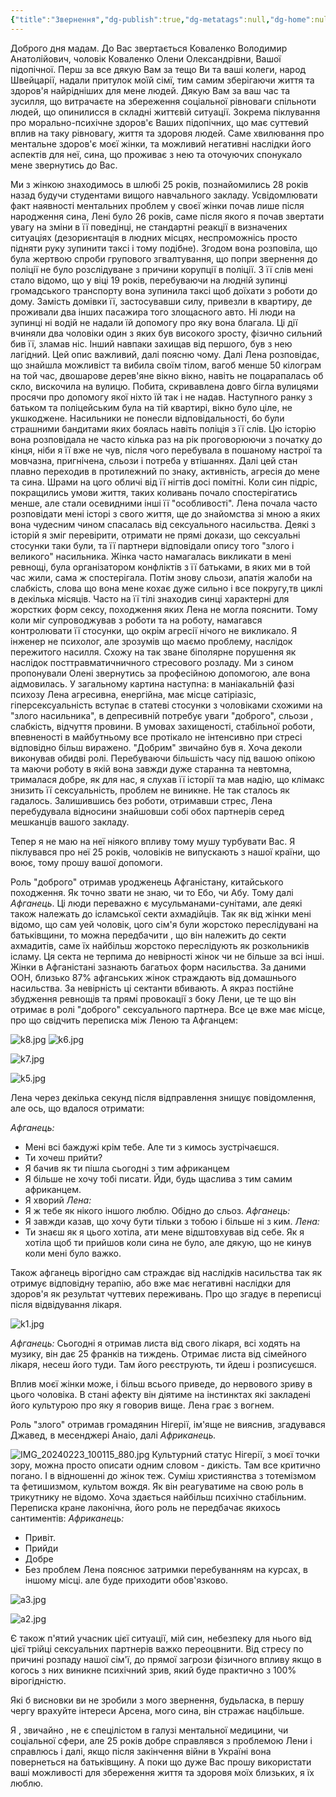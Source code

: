 ```yaml
---
{"title":"Звернення","dg-publish":true,"dg-metatags":null,"dg-home":null,"permalink":"/lena/zvernennya/","dgPassFrontmatter":true,"noteIcon":""}
---
```




Доброго дня мадам.
До Вас звертається Коваленко Володимир Анатолійович, чоловік Коваленко Олени Олександрівни, Вашої підопічної. Перш за все дякую Вам за тещо Ви та ваші колеги, народ Швейцарії, надали притулок моїй сімї, тим самим зберігаючи життя та здоров'я найрідніших для мене людей. Дякую Вам за ваш час та зусилля, що витрачаєте на збереження соціальної рівноваги спільноти людей, що опинилисся в складні життєвій ситуації. Зокрема піклування про морально-психічне здоров'є Ваших підопічних, що має суттевий вплив на таку рівновагу, життя та здоровя людей. Саме хвилювання про ментальне здоров'є моєї жінки, та можливий негативні наслідки його аспектів для неї, сина, що проживає з нею та оточуючих спонукало мене звернутись до Вас. 

Ми з жінкою знаходимось в шлюбі 25 років, познайомились 28 років назад будучи студентами вищого навчального закладу. Усвідомлювати факт наявності ментальних проблем у своєї жінки почав лише після народження сина, Лені було 26 років, саме після якого я почав звертати увагу на зміни в її поведінці, не стандартні реакції в визначених ситуаціях (дезориєнтація в людних місцях, неспроможнісь просто підняти руку зупинити таксі і тому подібне). Згодом вона розповіла, що була жертвою спроби групового згвалтування, що попри звернення до поліції не було розслідуване з причини корупції в поліції. З її слів мені стало відомо, що у віці 19 років, перебуваючи на людній зупинці громадського транспорту вона зупинила таксі щоб доїхати з роботи до дому. Замість домівки її, застосувавши силу, привезли в квартиру, де проживали два інших пасажира того злощасного авто. Ні люди на зупинці ні водій не надали їй допомогу про яку вона благала. Ці дії вчиняли два чоловіки один з яких був високого зросту, фізично сильний бив її, зламав ніс. Інший навпаки захищав від першого, був з нею лагідний. Цей опис важливий, далі поясню чому. Далі Лена розповідає, що знайшла можливіст та вибила своїм тілом, вагоб менше 50 кілограм на той час, двошарове дерев'яне вікно  вікно, навіть не поцарапалась об скло, вискочила на вулицю. Побита, скривавлена довго бігла вулицями просячи про допомогу якої ніхто їй так і не надав. Наступного ранку з батьком та поліцейським була на тій квартирі, вікно було ціле, не укшкоджене. Насильники не понесли відповідальності, бо були страшними бандитами яких боялась навіть поліція з її слів.
Цю історію вона розповідала не часто кілька раз на рік проговорюючи з початку до кінця, ніби я її вже не чув, після чого перебувала в пошаному настрої та мовчазна, пригнічена, сльози і потреба у втішаннях. Далі цей стан плавно переходив в протилежний по знаку, активність, агресія до мене та сина. Шрами на цого обличі від її нігтів досі помітні.  Коли син підріс, покращились умови життя, таких коливань почало спостерігатись менше, але стали осевидними інші її "особливості". Лена почала часто розповідати мені історі з свого життя, ще до знайомства зі мною а яких вона чудесним чином спасалась від сексуального насильства. Деякі з історій я зміг перевірити, отримати не прямі докази, що сексуальні стосунки таки були, та її партнери відповідали опису того "злого і великого" насильника. Жінка часто намагалась викликати в мені ревнощі, була організатором  конфліктів з її батьками, в яких ми в той час жили, сама ж спостерігала. Потім знову сльози, апатія жалоби на слабкість, слова що вона мене кохає дуже сильно і все покругу,тв циклі в декілька місяців. Часто на її тілі знаходив синці характерні для жорстких форм сексу, походження яких Лена не могла пояснити. Тому коли міг супроводжував з роботи та на роботу, намагався контролювати її стосунки, що окрім агресії нічого не викликало. 
Я інженер не психолог, але зрозумів що маємо проблему, наслідок пережитого насилля. Схожу на так зване біполярне порушення як наслідок посттравматичничного стресового розладу. Ми з сином пропонували Олені звернутись за професійною допомогою, але вона аідмовилась.
У загальному картина наступна: в маніакальній фазі психозу Лена агресивна, енергійна, має місце сатіріазіс, гіперсексуальність вступає в статеві стосунки з чоловіками схожими на "злого насильника", в депресивній потребує уваги "доброго", сльози , слабкість, відчуття провини. 
В умовах захищеності, стабільної роботи, впевненості в майбутньому все протікало не інтенсивно при стресі відповідно більш виражено. 
"Добрим" звичайно був я. Хоча деколи виконував обидві ролі. 
Перебуваючи більшість часу під вашою опікою та маючи роботу в якій вона завжди дуже старанна та невтомна, трималася добре, як для нас, я слухав її історії та мав надію, що клімакс знизить її сексуальність, проблем не виникне. Не так сталось як гадалось. Залишившись без роботи, отримавши стрес, Лена перебудувала відносини знайшовши собі обох партнерів серед мешканців вашого закладу.

Тепер я не маю на неї ніякого впливу тому мушу турбувати Вас.
Я піклувався про неї 25 років, чоловіків не випускають з нашої країни, що воює, тому прошу вашої допомоги.

Роль "доброго" отримав уродженець Афганістану, китайського походження. Як точно звати не знаю, чи то Ебо, чи Абу. Тому далі *Афганець*. Ці люди переважно є мусульманами-сунітами, але деякі також належать до ісламської секти ахмадійців. Так як від жінки мені відомо, що сам уей чоловік, цого сім'я були жорстоко переслідувані на батьківщини, то можна передбачити , що він належить до секти ахмадитів, саме їх найбільш жорстоко переслідують як розкольників ісламу. Ця секта не терпима до невірності жінок чи не більше за всі інші. Жінки в Афганістані зазнають багатьох форм насильства. За даними ООН, близько 87% афганських жінок страждають від домашнього насильства. За невірність ці сектанти вбивають. А якраз постійне збудження ревнощів та прямі провокації з боку Лени, це те що він отримає в ролі "доброго" сексуального партнера. Все це вже має місце, про що свідчить  переписка між Леною та Афганцем:

![k8.jpg](/img/user/k8.jpg)
![k6.jpg](/img/user/k6.jpg)


![k7.jpg](/img/user/k7.jpg)


![k5.jpg](/img/user/k5.jpg)

Лена через декілька секунд після відправлення знищує повідомлення, але ось, що вдалося отримати:

*Афганець:*
- Мені всі баждужі крім тебе. Але ти з кимось зустрічаєшся.
- Ти хочеш прийти?
- Я бачив як ти пішла сьогодні з тим африканцем
- Я більше не хочу тобі писати. Йди, будь щаслива з тим самим африканцем.
- Я хворий
*Лена:*
- Я ж тебе як нікого іншого люблю. Обідно до сльоз. 
*Афганець:*
- Я завжди казав, що хочу бути тільки з тобою і більше ні з ким.
*Лена:* 
- Ти знаєш як я цього хотіла, ати мене відштовхував від себе. Як я хотіла щоб ти прийшов коли сина не було, але дякую, що не кинув коли мені було важко.

Також афганець вірогідно сам страждає від наслідків насильства так як отримує відповідну терапію, або вже має негативні наслідки для здоров'я як результат чуттевих переживань. Про що згадує в переписці після відвідування лікаря. 

![k1.jpg](/img/user/k1.jpg)

*Афганець:* Сьогодні я отримав листа від свого лікаря, всі ходять на музику, він дає 25 франків на тиждень. Отримає листа від сімейного лікаря, несеш його туди. Там його реєструють, ти йдеш і розписуєшся.

Вплив моєї жінки може, і більш всього приведе,  до нервового зриву в цього  чоловіка. В стані афекту він діятиме на інстинктах які закладені його культурою про яку я говорив вище. Лена грає з вогнем. 

Роль "злого" отримав громадянин Нігерії, ім'яще не вияснив, згадувався Джавед, в месенджері Анаіо, далі *Африканець.*

![IMG_20240223_100115_880.jpg](/img/user/IMG_20240223_100115_880.jpg)
Культурний статус Нігерії, з моєї точки зору, можна просто описати одним словом - дикість. Там все критично погано. І в відношенні до жінок теж. Суміш християнства з тотемізмом та фетишизмом, культом вождя. Як він реагуватиме на свою роль в трикутнику не відомо. Хоча здається найбільш психічно стабільним. Переписка кране лаконічна, його роль не передбачає якихось сантиментів: 
*Африканець:*
 - Привіт.
 - Прийди
 - Добре
 - Без проблем
 Лена пояснює затримки перебуванням на курсах, в іншому місці. але буде приходити обов'язково.

![a3.jpg](/img/user/a3.jpg)

![a2.jpg](/img/user/a2.jpg)


Є також п'ятий учасник цієї ситуації, мій син, небезпеку для нього від  цієї трійці сексуальних партнерів важко переоцвнити. Від стресу по причині розпаду нашої сім'ї, до прямої загрози фізичного впливу якщо в когось з них виникне психічний зрив, який буде практично з 100% вірогідністю.

Які б висновки ви не зробили з мого звернення, будьласка, в першу чергу врахуйте інтереси Арсена, мого сина, він стражає нацбільше.

Я , звичайно , не є спецілістом в галузі ментальної медицини, чи соціальної сфери, але 25 років добре справлявся з проблемою Лени і справлюсь і далі, якщо після закінчення війни в Україні вона повернеться на батьківщину. А поки що дуже Вас прошу використати ваші можливості для збереження життя та здоровя моїх близьких, я їх люблю. 

